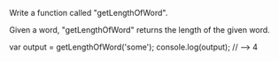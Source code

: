 Write a function called "getLengthOfWord".

Given a word, "getLengthOfWord" returns the length of the given word.

var output = getLengthOfWord('some');
console.log(output); // --> 4
